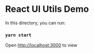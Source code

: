 # React UI Utils Demo

In this directory, you can run:

### `yarn start`

Open [http://localhost:3000](http://localhost:3000) to view 